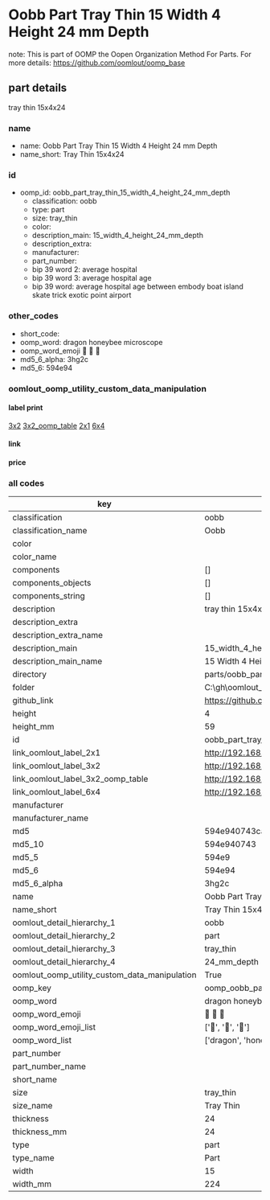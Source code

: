 # Oobb Part Tray Thin 15 Width 4 Height 24 mm Depth  

note: This is part of OOMP the Oopen Organization Method For Parts. For more details: https://github.com/oomlout/oomp_base

##  part details
  



tray thin 15x4x24



### name
* name: Oobb Part Tray Thin 15 Width 4 Height 24 mm Depth
* name_short: Tray Thin 15x4x24 
### id
* oomp_id: oobb_part_tray_thin_15_width_4_height_24_mm_depth
  * classification: oobb
  * type: part
  * size: tray_thin
  * color: 
  * description_main: 15_width_4_height_24_mm_depth
  * description_extra: 
  * manufacturer: 
  * part_number: 
  * bip 39 word 2: average hospital
  * bip 39 word 3: average hospital age
  * bip 39 word: average hospital age between embody boat island skate trick exotic point airport

### other_codes
* short_code: 
* oomp_word: dragon honeybee microscope
* oomp_word_emoji :dragon: :honeybee: :microscope:
* md5_6_alpha: 3hg2c
* md5_6: 594e94






### oomlout_oomp_utility_custom_data_manipulation
#### label print
[3x2](http://192.168.1.245:1112/?label=oomp%203hg2c)
[3x2_oomp_table](http://192.168.1.108:1112/?label=oomp%203hg2c)
[2x1](http://192.168.1.242:1112/?label=oomp%203hg2c)
[6x4](http://192.168.1.55:1112/?label=oomp%203hg2c)    

#### link

                              

#### price







### all codes 
| key | value |  
| --- | --- |  
| classification | oobb |  
| classification_name | Oobb |  
| color |  |  
| color_name |  |  
| components | [] |  
| components_objects | [] |  
| components_string | [] |  
| description | tray thin 15x4x24 |  
| description_extra |  |  
| description_extra_name |  |  
| description_main | 15_width_4_height_24_mm_depth |  
| description_main_name | 15 Width 4 Height 24 mm Depth |  
| directory | parts/oobb_part_tray_thin_15_width_4_height_24_mm_depth |  
| folder | C:\gh\oomlout_oobb_version_4_generated_parts\parts\oobb_part_tray_thin_15_width_4_height_24_mm_depth |  
| github_link | https://github.com/oomlout/oomlout_oomp_part_src/tree/main/parts/oobb_part_tray_thin_15_width_4_height_24_mm_depth |  
| height | 4 |  
| height_mm | 59 |  
| id | oobb_part_tray_thin_15_width_4_height_24_mm_depth |  
| link_oomlout_label_2x1 | http://192.168.1.242:1112/?label=oomp%203hg2c |  
| link_oomlout_label_3x2 | http://192.168.1.245:1112/?label=oomp%203hg2c |  
| link_oomlout_label_3x2_oomp_table | http://192.168.1.108:1112/?label=oomp%203hg2c |  
| link_oomlout_label_6x4 | http://192.168.1.55:1112/?label=oomp%203hg2c |  
| manufacturer |  |  
| manufacturer_name |  |  
| md5 | 594e940743ca0ecc6324315a099b787e |  
| md5_10 | 594e940743 |  
| md5_5 | 594e9 |  
| md5_6 | 594e94 |  
| md5_6_alpha | 3hg2c |  
| name | Oobb Part Tray Thin 15 Width 4 Height 24 mm Depth |  
| name_short | Tray Thin 15x4x24  |  
| oomlout_detail_hierarchy_1 | oobb |  
| oomlout_detail_hierarchy_2 | part |  
| oomlout_detail_hierarchy_3 | tray_thin |  
| oomlout_detail_hierarchy_4 | 24_mm_depth |  
| oomlout_oomp_utility_custom_data_manipulation | True |  
| oomp_key | oomp_oobb_part_tray_thin_15_width_4_height_24_mm_depth |  
| oomp_word | dragon honeybee microscope |  
| oomp_word_emoji | :dragon: :honeybee: :microscope: |  
| oomp_word_emoji_list | [':dragon:', ':honeybee:', ':microscope:'] |  
| oomp_word_list | ['dragon', 'honeybee', 'microscope'] |  
| part_number |  |  
| part_number_name |  |  
| short_name |  |  
| size | tray_thin |  
| size_name | Tray Thin |  
| thickness | 24 |  
| thickness_mm | 24 |  
| type | part |  
| type_name | Part |  
| width | 15 |  
| width_mm | 224 |  
